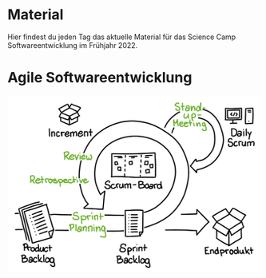# Material
Hier findest du jeden Tag das aktuelle Material für das Science Camp Softwareentwicklung im Frühjahr 2022.



# Agile Softwareentwicklung



![Workflow Scrum](workflow_scrum.png)

